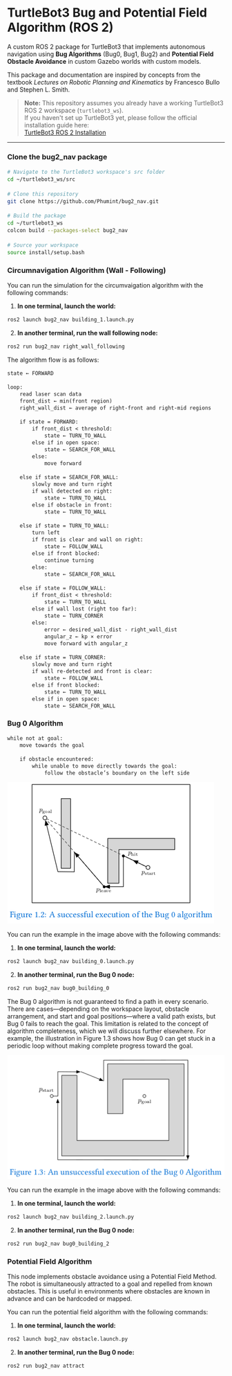 # TurtleBot3 Bug and Potential Field Algorithm (ROS 2)

A custom ROS 2 package for TurtleBot3 that implements autonomous navigation using **Bug Algorithms** (Bug0, Bug1, Bug2) and **Potential Field Obstacle Avoidance** in custom Gazebo worlds with custom models.

This package and documentation are inspired by concepts from the textbook *Lectures on Robotic Planning and Kinematics* by Francesco Bullo and Stephen L. Smith.

> **Note:** This repository assumes you already have a working TurtleBot3 ROS 2 workspace (`turtlebot3_ws`).  
> If you haven't set up TurtleBot3 yet, please follow the official installation guide here:  
> [TurtleBot3 ROS 2 Installation](https://emanual.robotis.com/docs/en/platform/turtlebot3/ros2_setup/)

---

### Clone the bug2_nav package

```bash
# Navigate to the TurtleBot3 workspace's src folder
cd ~/turtlebot3_ws/src

# Clone this repository
git clone https://github.com/Phumint/bug2_nav.git

# Build the package
cd ~/turtlebot3_ws
colcon build --packages-select bug2_nav

# Source your workspace
source install/setup.bash
```
### Circumnavigation Algorithm (Wall - Following)
You can run the simulation for the circumvaigation algorithm with the following commands:

1. **In one terminal, launch the world:**

```bash
ros2 launch bug2_nav building_1.launch.py
```
2. **In another terminal, run the wall following node:**
```bash
ros2 run bug2_nav right_wall_following
```
The algorithm flow is as follows:

```
state ← FORWARD

loop:
    read laser scan data
    front_dist ← min(front region)
    right_wall_dist ← average of right-front and right-mid regions

    if state = FORWARD:
        if front_dist < threshold:
            state ← TURN_TO_WALL
        else if in open space:
            state ← SEARCH_FOR_WALL
        else:
            move forward

    else if state = SEARCH_FOR_WALL:
        slowly move and turn right
        if wall detected on right:
            state ← TURN_TO_WALL
        else if obstacle in front:
            state ← TURN_TO_WALL

    else if state = TURN_TO_WALL:
        turn left
        if front is clear and wall on right:
            state ← FOLLOW_WALL
        else if front blocked:
            continue turning
        else:
            state ← SEARCH_FOR_WALL

    else if state = FOLLOW_WALL:
        if front_dist < threshold:
            state ← TURN_TO_WALL
        else if wall lost (right too far):
            state ← TURN_CORNER
        else:
            error ← desired_wall_dist - right_wall_dist
            angular_z ← kp × error
            move forward with angular_z

    else if state = TURN_CORNER:
        slowly move and turn right
        if wall re-detected and front is clear:
            state ← FOLLOW_WALL
        else if front blocked:
            state ← TURN_TO_WALL
        else if in open space:
            state ← SEARCH_FOR_WALL
```
### Bug 0 Algorithm
```
while not at goal:
    move towards the goal

    if obstacle encountered:
        while unable to move directly towards the goal:
            follow the obstacle’s boundary on the left side
```
![Bug 2 Example](images/Screenshot%20from%202025-07-22%2011-04-14.png)

You can run the example in the image above with the following commands:

1. **In one terminal, launch the world:**

```bash
ros2 launch bug2_nav building_0.launch.py
```
2. **In another terminal, run the Bug 0 node:**
```bash
ros2 run bug2_nav bug0_building_0
```
The Bug 0 algorithm is not guaranteed to find a path in every scenario. There are cases—depending on the workspace layout, obstacle arrangement, and start and goal positions—where a valid path exists, but Bug 0 fails to reach the goal. This limitation is related to the concept of algorithm completeness, which we will discuss further elsewhere. For example, the illustration in Figure 1.3 shows how Bug 0 can get stuck in a periodic loop without making complete progress toward the goal.

![Description of image](images/Screenshot%20from%202025-07-22%2011-04-42.png)

You can run the example in the image above with the following commands:

1. **In one terminal, launch the world:**

```bash
ros2 launch bug2_nav building_2.launch.py
```
2. **In another terminal, run the Bug 0 node:**
```bash
ros2 run bug2_nav bug0_building_2
```
### Potential Field Algorithm

This node implements obstacle avoidance using a Potential Field Method. The robot is simultaneously attracted to a goal and repelled from known obstacles. This is useful in environments where obstacles are known in advance and can be hardcoded or mapped.

You can run the potential field algorithm with the following commands:

1. **In one terminal, launch the world:**

```bash
ros2 launch bug2_nav obstacle.launch.py
```
2. **In another terminal, run the Bug 0 node:**
```bash
ros2 run bug2_nav attract
```


